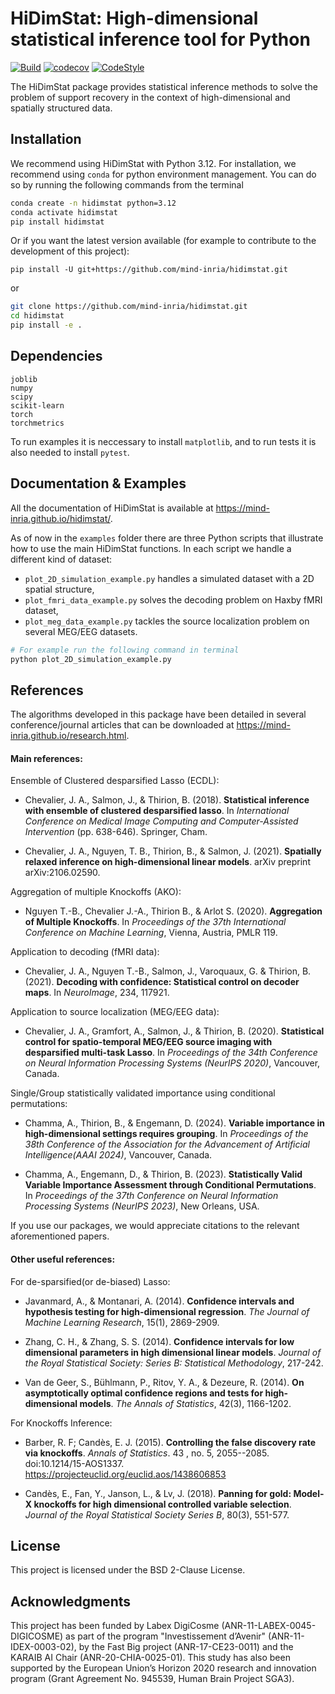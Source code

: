 # HiDimStat: High-dimensional statistical inference tool for Python
[![Build](https://github.com/mind-inria/hidimstat/actions/workflows/build_package.yml/badge.svg?branch=main)](https://github.com/mind-inria/hidimstat/actions/workflows/build_package.yml)  [![codecov](https://codecov.io/github/mind-inria/hidimstat/branch/main/graph/badge.svg?token=O1YZDTFTNS)](https://codecov.io/github/mind-inria/hidimstat) [![CodeStyle](https://img.shields.io/badge/code%20style-black-000000.svg)](https://github.com/psf/black)

The HiDimStat package provides statistical inference methods to solve the problem of support recovery in the context of high-dimensional and spatially structured data.

## Installation

We recommend using HiDimStat with Python 3.12. For installation, we recommend using `conda` for python environment management. You can do so by running the following commands from the terminal

```bash
conda create -n hidimstat python=3.12
conda activate hidimstat
pip install hidimstat
```

Or if you want the latest version available (for example to contribute to the development of this project):

```
pip install -U git+https://github.com/mind-inria/hidimstat.git
```

or

```bash
git clone https://github.com/mind-inria/hidimstat.git
cd hidimstat
pip install -e .
```

## Dependencies

```
joblib
numpy
scipy
scikit-learn
torch
torchmetrics
```

To run examples it is neccessary to install `matplotlib`, and to run tests it is also needed to install `pytest`.

## Documentation & Examples

All the documentation of HiDimStat is available at https://mind-inria.github.io/hidimstat/.

As of now in the `examples` folder there are three Python scripts that illustrate how to use the main HiDimStat functions. In each script we handle a different kind of dataset:
  - ``plot_2D_simulation_example.py`` handles a simulated dataset with a 2D
spatial structure,
  - ``plot_fmri_data_example.py`` solves the decoding problem on Haxby fMRI dataset,
  - ``plot_meg_data_example.py`` tackles the source localization problem on several
MEG/EEG datasets.

```bash
# For example run the following command in terminal
python plot_2D_simulation_example.py
```

## References

The algorithms developed in this package have been detailed in several conference/journal articles that can be downloaded at https://mind-inria.github.io/research.html.

#### Main references:

Ensemble of Clustered desparsified Lasso (ECDL):

* Chevalier, J. A., Salmon, J., & Thirion, B. (2018). __Statistical inference with ensemble of clustered desparsified lasso__. In _International Conference
  on Medical Image Computing and Computer-Assisted Intervention_ (pp. 638-646). Springer, Cham.

* Chevalier, J. A., Nguyen, T. B., Thirion, B., & Salmon, J. (2021). __Spatially relaxed inference on high-dimensional linear models__. arXiv preprint arXiv:2106.02590.

Aggregation of multiple Knockoffs (AKO):

* Nguyen T.-B., Chevalier J.-A., Thirion B., & Arlot S. (2020). __Aggregation of Multiple Knockoffs__. In _Proceedings of the 37th International Conference on
  Machine Learning_, Vienna, Austria, PMLR 119.

Application to decoding (fMRI data):

* Chevalier, J. A., Nguyen T.-B., Salmon, J., Varoquaux, G. & Thirion, B. (2021). __Decoding with confidence: Statistical control on decoder maps__. In _NeuroImage_, 234, 117921.

Application to source localization (MEG/EEG data):

* Chevalier, J. A., Gramfort, A., Salmon, J., & Thirion, B. (2020). __Statistical control for spatio-temporal MEG/EEG source imaging with desparsified multi-task Lasso__. In _Proceedings of the 34th Conference on Neural Information Processing Systems (NeurIPS 2020)_, Vancouver, Canada.

Single/Group statistically validated importance using conditional permutations:

* Chamma, A., Thirion, B., & Engemann, D. (2024). __Variable importance in high-dimensional settings requires grouping__. In _Proceedings of the 38th Conference of the Association for the Advancement of Artificial Intelligence(AAAI 2024)_, Vancouver, Canada.

* Chamma, A., Engemann, D., & Thirion, B. (2023). __Statistically Valid Variable Importance Assessment through Conditional Permutations__. In _Proceedings of
  the 37th Conference on Neural Information Processing Systems (NeurIPS 2023)_, New Orleans, USA.

If you use our packages, we would appreciate citations to the relevant aforementioned papers.

#### Other useful references:

For de-sparsified(or de-biased) Lasso:

* Javanmard, A., & Montanari, A. (2014). __Confidence intervals and hypothesis
  testing for high-dimensional regression__. _The Journal of Machine Learning
  Research_, 15(1), 2869-2909.

* Zhang, C. H., & Zhang, S. S. (2014). __Confidence intervals for low dimensional
  parameters in high dimensional linear models__. _Journal of the Royal
  Statistical Society: Series B: Statistical Methodology_, 217-242.

* Van de Geer, S., Bühlmann, P., Ritov, Y. A., & Dezeure, R. (2014). __On
  asymptotically optimal confidence regions and tests for high-dimensional
  models__. _The Annals of Statistics_, 42(3), 1166-1202.

For Knockoffs Inference:

* Barber, R. F; Candès, E. J. (2015). __Controlling the false discovery rate
  via knockoffs__. _Annals of Statistics_. 43 , no. 5,
  2055--2085. doi:10.1214/15-AOS1337. https://projecteuclid.org/euclid.aos/1438606853

* Candès, E., Fan, Y., Janson, L., & Lv, J. (2018). __Panning for gold: Model-X
  knockoffs for high dimensional controlled variable selection__. _Journal of the
  Royal Statistical Society Series B_, 80(3), 551-577.

## License

This project is licensed under the BSD 2-Clause License.

## Acknowledgments

This project has been funded by Labex DigiCosme (ANR-11-LABEX-0045-DIGICOSME)
as part of the program "Investissement d’Avenir" (ANR-11-IDEX-0003-02), by the
Fast Big project (ANR-17-CE23-0011) and the KARAIB AI Chair
(ANR-20-CHIA-0025-01). This study has also been supported by the European
Union’s Horizon 2020 research and innovation program
(Grant Agreement No. 945539, Human Brain Project SGA3).
